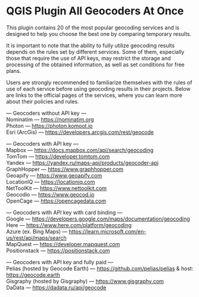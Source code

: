# QGIS Plugin All Geocoders At Once
This plugin contains 20 of the most popular geocoding services and is designed to help you choose the best one by comparing temporary results.

It is important to note that the ability to fully utilize geocoding results depends on the rules set by different services. Some of them, especially those that require the use of API keys, may restrict the storage and processing of the obtained information, as well as set conditions for free plans.

Users are strongly recommended to familiarize themselves with the rules of use of each service before using geocoding results in their projects. Below are links to the official pages of the services, where you can learn more about their policies and rules.

–– Geocoders without API key –– <br>
Nominatim — https://nominatim.org <br>
Photon — https://photon.komoot.io <br>
Esri (ArcGis) — https://developers.arcgis.com/rest/geocode <br>

–– Geocoders with API key –– <br>
Mapbox — https://docs.mapbox.com/api/search/geocoding <br>
TomTom — https://developer.tomtom.com <br>
Yandex — https://yandex.ru/maps-api/products/geocoder-api <br>
GraphHopper — https://www.graphhopper.com <br>
Geoapify — https://www.geoapify.com <br>
LocationIQ — https://locationiq.com <br>
NetToolKit — https://www.nettoolkit.com <br>
Geocodio — https://www.geocod.io <br>
OpenCage — https://opencagedata.com <br>

–– Geocoders with API key with card binding –– <br>
Google — https://developers.google.com/maps/documentation/geocoding <br>
Here — https://www.here.com/platform/geocoding <br>
Azure (ex. Bing Maps) — https://learn.microsoft.com/en-us/rest/api/maps/search <br>
MapQuest — https://developer.mapquest.com <br>
Positionstack — https://positionstack.com <br>

–– Geocoders with API key and fully paid –– <br>
Pelias (hosted by Geocode Earth) — https://github.com/pelias/pelias & host: https://geocode.earth <br>
Gisgraphy (hosted by Gisgraphy) — https://www.gisgraphy.com <br>
DaData — https://dadata.ru/api/geocode <br>
